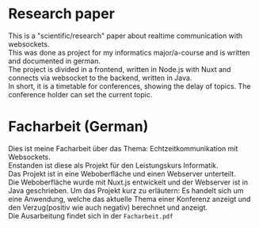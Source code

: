 # Research paper

This is a "scientific/research" paper about realtime communication with websockets.  
This was done as project for my informatics major/a-course and is written and documented in german.  
The project is divided in a frontend, written in Node.js with Nuxt and connects via websocket to the backend, written in Java.  
In short, it is a timetable for conferences, showing the delay of topics. The conference holder can set the current topic.  

# Facharbeit (German)

Dies ist meine Facharbeit über das Thema: Echtzeitkommunikation mit Websockets.  
Enstanden ist diese als Projekt für den Leistungskurs Informatik.  
Das Projekt ist in eine Weboberfläche und einen Webserver unterteilt.  
Die Weboberfläche wurde mit Nuxt.js entwickelt und der Webserver ist in Java geschrieben.
Um das Projekt kurz zu erläutern: Es handelt sich um eine Anwendung, welche das aktuelle Thema einer Konferenz anzeigt und den Verzug(positiv wie auch negativ) berechnet und anzeigt.  
Die Ausarbeitung findet sich in der `Facharbeit.pdf`